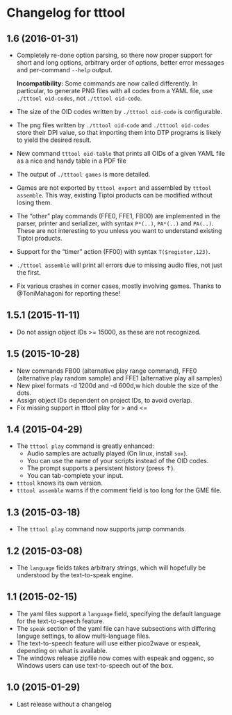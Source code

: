 # Changelog for tttool

## 1.6 (2016-01-31)

 * Completely re-done option parsing, so there now proper support for short and
   long options, arbitrary order of options, better error messages and
   per-command `--help` output.

   **Incompatibility:** Some commands are now called differently. In
   particular, to generate PNG files with all codes from a YAML file, use
   `./tttool oid-codes`, not `./tttool oid-code`.
 * The size of the OID codes written by `./tttool oid-code` is configurable.
 * The png files written by `./tttool oid-code` and `./tttool oid-codes` store
   their DPI value, so that importing them into DTP programs is likely to yield
   the desired result.
 * New command `tttool oid-table` that prints all OIDs of a given YAML file as
   a nice and handy table in a PDF file
 * The output of `./tttool games` is more detailed.
 * Games are not exported by `tttool export` and assembled by `tttool
   assemble`. This way, existing Tiptoi products can be modified without losing
   them.
 * The “other” play commands (FFE0, FFE1, FB00) are implemented in the parser,
   printer and serializer, with syntax `P*(..)`, `PA*(..)` and `PA(..)`. These
   are not interesting to you unless you want to understand existing Tiptoi
   products.
 * Support for the “timer” action (FF00) with syntax `T($register,123)`.
 * `./tttool assemble` will print all errors due to missing audio files, not
   just the first.
 * Fix various crashes in corner cases, mostly involving games. Thanks to
   @ToniMahagoni for reporting these!

## 1.5.1 (2015-11-11)

 * Do not assign object IDs >= 15000, as these are not recognized.

## 1.5 (2015-10-28)

 * New commands FB00 (alternative play range command), FFE0 (alternative
   play random sample) and FFE1 (alternative play all samples)
 * New pixel formats -d 1200d and -d 600d,w hich double the size of the
   dots.
 * Assign object IDs dependent on project IDs, to avoid overlap.
 * Fix missing support in tttool play for > and <=

## 1.4 (2015-04-29)

 * The `tttool play` command is greatly enhanced:
   + Audio samples are actually played (On linux, install `sox`).
   + You can use the name of your scripts instead of the OID codes.
   + The prompt supports a persistent history (press ↑).
   + You can tab-complete your input.
 * `tttool` knows its own version.
 * `tttool assemble` warns if the comment field is too long for the GME file.

## 1.3 (2015-03-18)

 * The `tttool play` command now supports jump commands.

## 1.2 (2015-03-08)

 * The `language` fields takes arbitrary strings, which will hopefully be
   understood by the text-to-speak engine.

## 1.1 (2015-02-15)

 * The yaml files support a `language` field, specifying the default language
   for the text-to-speech feature.
 * The `speak` section of the yaml file can have subsections with differing
   languge settings, to allow multi-language files.
 * The text-to-speech feature will use either pico2wave or espeak, depending on
   what is available.
 * The windows release zipfile now comes with espeak and oggenc, so Windows users
   can use text-to-speech out of the box.

## 1.0 (2015-01-29)

 * Last release without a changelog
